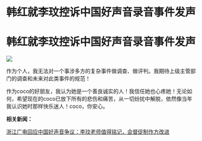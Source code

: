 # 韩红就李玟控诉中国好声音录音事件发声

# 韩红就李玟控诉中国好声音录音事件发声

![](https://inews.gtimg.com/news_bt/OCPcjPTxDaZJ6geZX2ppSMArh7D9BCG4lKDqDIguBvk6IAA/1000)

作为个人，我无法对一个事涉多方的复杂事件做调查、做评判。我期待上级主管部门的调查和未来对此类事件的规范！

作为coco的好朋友，我认为她是一个善良诚实的人！我信任她也心疼她！无论如何，希望现在的coco已放下所有的悲伤和痛苦，从一切纷扰中解脱，依然像当年我认识她时那样快乐迷人！coco，你安心。

**相关新闻：**

[浙江广电回应中国好声音争议：李玟老师值得铭记，会督促制作方改进](https://new.qq.com/rain/a/20230820A06VXT00)

